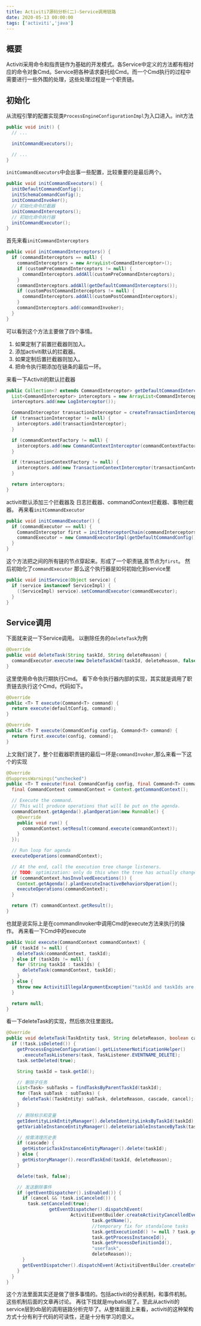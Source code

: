 ```yaml
---
title: Activiti7源码分析(二)-Service调用链路
date: 2020-05-13 00:00:00
tags: ['activiti','java']
---
```

## 概要
Activiti采用命令和指责链作为基础的开发模式。各Service中定义的方法都有相对应的命令对象Cmd。Service把各种请求委托给Cmd。而一个Cmd执行的过程中需要进行一些外围的处理，这些处理过程是一个职责链。
## 初始化
从流程引擎的配置实现类`ProcessEngineConfigurationImpl`为入口进入。init方法
```Java
public void init() {
  // ...

  initCommandExecutors();

  // ...
}
```
`initCommandExecutors`中会出事一些配置，比较重要的是最后两个。
```Java
public void initCommandExecutors() {
  initDefaultCommandConfig();
  initSchemaCommandConfig();
  initCommandInvoker();
  // 初始化命令拦截器
  initCommandInterceptors();
  // 初始化命令执行器
  initCommandExecutor();
}
```
首先来看`initCommandInterceptors`
```Java
public void initCommandInterceptors() {
  if (commandInterceptors == null) {
    commandInterceptors = new ArrayList<CommandInterceptor>();
    if (customPreCommandInterceptors != null) {
      commandInterceptors.addAll(customPreCommandInterceptors);
    }
    commandInterceptors.addAll(getDefaultCommandInterceptors());
    if (customPostCommandInterceptors != null) {
      commandInterceptors.addAll(customPostCommandInterceptors);
    }
    commandInterceptors.add(commandInvoker);
  }
}
```
可以看到这个方法主要做了四个事情。
1. 如果定制了前置拦截器则加入。
2. 添加activiti默认的拦截器。
3. 如果定制后置拦截器则加入。
4. 把命令执行期添加在链条的最后一环。

来看一下Activiti的默认拦截器
```Java
public Collection<? extends CommandInterceptor> getDefaultCommandInterceptors() {
  List<CommandInterceptor> interceptors = new ArrayList<CommandInterceptor>();
  interceptors.add(new LogInterceptor());

  CommandInterceptor transactionInterceptor = createTransactionInterceptor();
  if (transactionInterceptor != null) {
    interceptors.add(transactionInterceptor);
  }

  if (commandContextFactory != null) {
    interceptors.add(new CommandContextInterceptor(commandContextFactory, this));
  }

  if (transactionContextFactory != null) {
    interceptors.add(new TransactionContextInterceptor(transactionContextFactory));
  }

  return interceptors;
}
```
activiti默认添加三个拦截器及 日志拦截器、commandContext拦截器、事物拦截器。
再来看`initCommandExecutor`
```Java
public void initCommandExecutor() {
  if (commandExecutor == null) {
    CommandInterceptor first = initInterceptorChain(commandInterceptors);
    commandExecutor = new CommandExecutorImpl(getDefaultCommandConfig(), first);
  }
}
```
这个方法把之间的所有链的节点穿起来。形成了一个职责链,首节点为`first`。
然后初始化了`commandExecutor`
那么这个执行器是如何初始化到service里
```Java
public void initService(Object service) {
  if (service instanceof ServiceImpl) {
    ((ServiceImpl) service).setCommandExecutor(commandExecutor);
  }
}
```
## Service调用
下面就来说一下Service调用。
以删除任务的`deleteTask`为例
```Java
@Override
public void deleteTask(String taskId, String deleteReason) {
  commandExecutor.execute(new DeleteTaskCmd(taskId, deleteReason, false));
}
```
这里使用命令执行期执行Cmd。
看下命令执行器内部的实现，其实就是调用了职责链去执行这个Cmd，代码如下。
```Java
@Override
public <T> T execute(Command<T> command) {
  return execute(defaultConfig, command);
}

@Override
public <T> T execute(CommandConfig config, Command<T> command) {
  return first.execute(config, command);
}
```
上文我们说了，整个拦截器职责链的最后一环是`commandInvoker`,那么来看一下这个的实现
```Java
@Override
@SuppressWarnings("unchecked")
public <T> T execute(final CommandConfig config, final Command<T> command) {
  final CommandContext commandContext = Context.getCommandContext();

  // Execute the command.
  // This will produce operations that will be put on the agenda.
  commandContext.getAgenda().planOperation(new Runnable() {
    @Override
    public void run() {
      commandContext.setResult(command.execute(commandContext));
    }
  });

  // Run loop for agenda
  executeOperations(commandContext);

  // At the end, call the execution tree change listeners.
  // TODO: optimization: only do this when the tree has actually changed (ie check dbSqlSession).
  if (commandContext.hasInvolvedExecutions()) {
    Context.getAgenda().planExecuteInactiveBehaviorsOperation();
    executeOperations(commandContext);
  }

  return (T) commandContext.getResult();
}
```
也就是说实际上是在commandInvoker中调用Cmd的execute方法来执行的操作。
再来看一下Cmd中的execute
```Java
public Void execute(CommandContext commandContext) {
  if (taskId != null) {
    deleteTask(commandContext, taskId);
  } else if (taskIds != null) {
    for (String taskId : taskIds) {
      deleteTask(commandContext, taskId);
    }
  } else {
    throw new ActivitiIllegalArgumentException("taskId and taskIds are null");
  }

  return null;
}
```
看一下deleteTask的实现，然后依次往里面找。
```Java
@Override
public void deleteTask(TaskEntity task, String deleteReason, boolean cascade, boolean cancel) {
  if (!task.isDeleted()) {
    getProcessEngineConfiguration().getListenerNotificationHelper()
      .executeTaskListeners(task, TaskListener.EVENTNAME_DELETE);
    task.setDeleted(true);

    String taskId = task.getId();

    // 删除子任务
    List<Task> subTasks = findTasksByParentTaskId(taskId);
    for (Task subTask : subTasks) {
      deleteTask((TaskEntity) subTask, deleteReason, cascade, cancel);
    }

    // 删除标示和变量
    getIdentityLinkEntityManager().deleteIdentityLinksByTaskId(taskId);
    getVariableInstanceEntityManager().deleteVariableInstanceByTask(task);

    // 按需清理历史表
    if (cascade) {
      getHistoricTaskInstanceEntityManager().delete(taskId);
    } else {
      getHistoryManager().recordTaskEnd(taskId, deleteReason);
    }

    delete(task, false);

    // 发送删除事件
    if (getEventDispatcher().isEnabled()) {
      if (cancel && !task.isCanceled()) {
        task.setCanceled(true);
                getEventDispatcher().dispatchEvent(
                        ActivitiEventBuilder.createActivityCancelledEvent(task.getExecution() != null ? task.getExecution().getActivityId() : null,
                                task.getName(),
                                //temporary fix for standalone tasks
                                task.getExecutionId() != null ? task.getExecutionId() : task.getId(),
                                task.getProcessInstanceId(),
                                task.getProcessDefinitionId(),
                                "userTask",
                                deleteReason));
      }
      getEventDispatcher().dispatchEvent(ActivitiEventBuilder.createEntityEvent(ActivitiEventType.ENTITY_DELETED, task));
    }
  }
}
```
这个方法里面其实还是做了很多事情的。包括activiti的分表机制，和事件机制。这些机制后面的文章再讨论。
再往下找就是mybatis层了。至此从activiti的service层到db层的调用链路分析完毕了。从整体层面上来看，activiti的这种架构方式十分有利于代码的可读性，还是十分有学习的意义。

